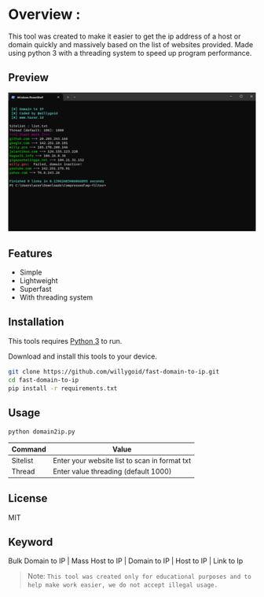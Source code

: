 # Overview :
This tool was created to make it easier to get the ip address of a host or domain quickly and massively based on the list of websites provided. Made using python 3 with a threading system to speed up program performance.

## Preview

![My Image](/host2ip-preview.png)

## Features
- Simple
- Lightweight
- Superfast
- With threading system

## Installation

This tools requires [Python 3](https://python.org/) to run.

Download and install this tools to your device.

```sh
git clone https://github.com/willygoid/fast-domain-to-ip.git
cd fast-domain-to-ip
pip install -r requirements.txt
```

## Usage
```txt
python domain2ip.py
```
| Command | Value |
| ------ | ------ |
| Sitelist | Enter your website list to scan in format txt |
| Thread | Enter value threading (default 1000) |

## License

MIT

## Keyword
Bulk Domain to IP | Mass Host to IP | Domain to IP | Host to IP | Link to Ip 


> Note: `This tool was created only for educational purposes and to help make work easier, we do not accept illegal usage.`
